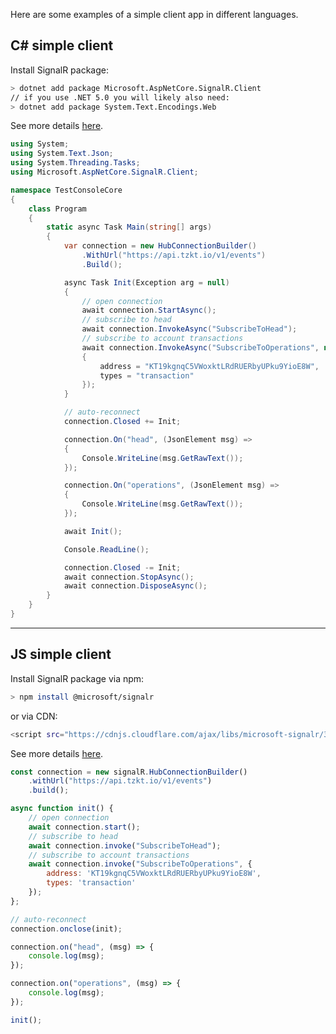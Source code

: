 Here are some examples of a simple client app in different languages.

## C# simple client

Install SignalR package:

````sh
> dotnet add package Microsoft.AspNetCore.SignalR.Client
// if you use .NET 5.0 you will likely also need:
> dotnet add package System.Text.Encodings.Web
````

See more details [here](https://docs.microsoft.com/aspnet/core/tutorials/signalr).

````cs
using System;
using System.Text.Json;
using System.Threading.Tasks;
using Microsoft.AspNetCore.SignalR.Client;

namespace TestConsoleCore
{
    class Program
    {
        static async Task Main(string[] args)
        {
            var connection = new HubConnectionBuilder()
                .WithUrl("https://api.tzkt.io/v1/events")
                .Build();

            async Task Init(Exception arg = null)
            {
                // open connection
                await connection.StartAsync();
                // subscribe to head
                await connection.InvokeAsync("SubscribeToHead");
                // subscribe to account transactions
                await connection.InvokeAsync("SubscribeToOperations", new
                {
                    address = "KT19kgnqC5VWoxktLRdRUERbyUPku9YioE8W",
                    types = "transaction"
                });
            }

            // auto-reconnect
            connection.Closed += Init;

            connection.On("head", (JsonElement msg) =>
            {
                Console.WriteLine(msg.GetRawText());
            });

            connection.On("operations", (JsonElement msg) =>
            {
                Console.WriteLine(msg.GetRawText());
            });

            await Init();

            Console.ReadLine();

            connection.Closed -= Init;
            await connection.StopAsync();
            await connection.DisposeAsync();
        }
    }
}
````

---

## JS simple client

Install SignalR package via npm:

````sh
> npm install @microsoft/signalr
````

or via CDN:
      
````sh
<script src="https://cdnjs.cloudflare.com/ajax/libs/microsoft-signalr/3.1.7/signalr.min.js"></script>
````

See more details [here](https://docs.microsoft.com/aspnet/core/signalr/javascript-client).

````js
const connection = new signalR.HubConnectionBuilder()
	.withUrl("https://api.tzkt.io/v1/events")
	.build();

async function init() {
	// open connection
	await connection.start();
	// subscribe to head
	await connection.invoke("SubscribeToHead");
	// subscribe to account transactions
	await connection.invoke("SubscribeToOperations", {
		address: 'KT19kgnqC5VWoxktLRdRUERbyUPku9YioE8W',
		types: 'transaction'
	});
};

// auto-reconnect
connection.onclose(init);

connection.on("head", (msg) => {
	console.log(msg);			
});

connection.on("operations", (msg) => {
	console.log(msg);			
});

init();
````